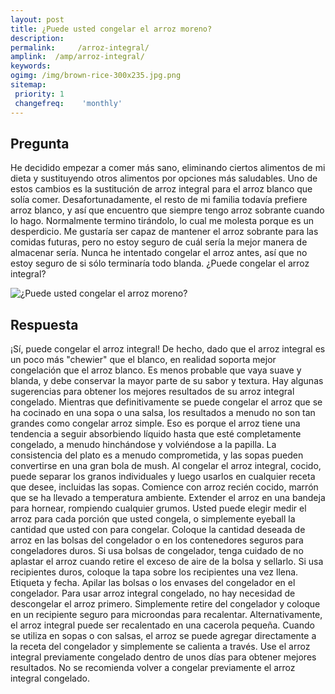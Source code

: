 ```yaml
---
layout: post
title: ¿Puede usted congelar el arroz moreno?  
description: 
permalink:     /arroz-integral/
amplink:  /amp/arroz-integral/
keywords: 
ogimg: /img/brown-rice-300x235.jpg.png
sitemap:
 priority: 1
 changefreq:    'monthly'
---
```




## Pregunta

He decidido empezar a comer más sano, eliminando ciertos alimentos de mi dieta y sustituyendo otros alimentos por opciones más saludables. Uno de estos cambios es la sustitución de arroz integral para el arroz blanco que solía comer. Desafortunadamente, el resto de mi familia todavía prefiere arroz blanco, y así que encuentro que siempre tengo arroz sobrante cuando lo hago. Normalmente termino tirándolo, lo cual me molesta porque es un desperdicio. Me gustaría ser capaz de mantener el arroz sobrante para las comidas futuras, pero no estoy seguro de cuál sería la mejor manera de almacenar sería. Nunca he intentado congelar el arroz antes, así que no estoy seguro de si sólo terminaría todo blanda. ¿Puede congelar el arroz integral?


![¿Puede usted congelar el arroz moreno?](https://sepuedecongelar.com/img/brown-rice-300x235.jpg "¿Puede usted congelar el arroz moreno?" )


## Respuesta

¡Sí, puede congelar el arroz integral! De hecho, dado que el arroz integral es un poco más "chewier" que el blanco, en realidad soporta mejor congelación que el arroz blanco. Es menos probable que vaya suave y blanda, y debe conservar la mayor parte de su sabor y textura. Hay algunas sugerencias para obtener los mejores resultados de su arroz integral congelado.
Mientras que definitivamente se puede congelar el arroz que se ha cocinado en una sopa o una salsa, los resultados a menudo no son tan grandes como congelar arroz simple. Eso es porque el arroz tiene una tendencia a seguir absorbiendo líquido hasta que esté completamente congelado, a menudo hinchándose y volviéndose a la papilla. La consistencia del plato es a menudo comprometida, y las sopas pueden convertirse en una gran bola de mush. Al congelar el arroz integral, cocido, puede separar los granos individuales y luego usarlos en cualquier receta que desee, incluidas las sopas.
Comience con arroz recién cocido, marrón que se ha llevado a temperatura ambiente. Extender el arroz en una bandeja para hornear, rompiendo cualquier grumos. Usted puede elegir medir el arroz para cada porción que usted congela, o simplemente eyeball la cantidad que usted con para congelar. Coloque la cantidad deseada de arroz en las bolsas del congelador o en los contenedores seguros para congeladores duros. Si usa bolsas de congelador, tenga cuidado de no aplastar el arroz cuando retire el exceso de aire de la bolsa y sellarlo. Si usa recipientes duros, coloque la tapa sobre los recipientes una vez llena. Etiqueta y fecha. Apilar las bolsas o los envases del congelador en el congelador.
Para usar arroz integral congelado, no hay necesidad de descongelar el arroz primero. Simplemente retire del congelador y coloque en un recipiente seguro para microondas para recalentar. Alternativamente, el arroz integral puede ser recalentado en una cacerola pequeña. Cuando se utiliza en sopas o con salsas, el arroz se puede agregar directamente a la receta del congelador y simplemente se calienta a través. Use el arroz integral previamente congelado dentro de unos días para obtener mejores resultados. No se recomienda volver a congelar previamente el arroz integral congelado.